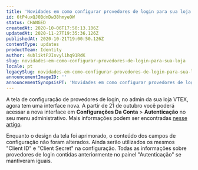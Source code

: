 ```yaml
---
title: 'Novidades em como configurar provedores de login para sua loja'
id: 6tP4uxQJ0BdnDw38hmyeOW
status: CHANGED
createdAt: 2020-10-06T17:50:13.106Z
updatedAt: 2020-11-27T19:35:36.126Z
publishedAt: 2020-10-21T19:00:50.126Z
contentType: updates
productTeam: Identity
author: 4ubliktPJIsvyl1hq91RdK
slug: novidades-em-como-configurar-provedores-de-login-para-sua-loja
locale: pt
legacySlug: novidades-em-como-configurar-provedores-de-login-para-sua-loja
announcementImageID: ''
announcementSynopsisPT: 'Novidades em como configurar provedores de login para sua loja'
---
```


A tela de configuração de provedores de login, no admin da sua loja VTEX, agora tem uma interface nova. A partir de 21 de outubro você poderá acessar a nova interface em **Configurações Da Conta** > **Autenticação** no seu menu administrativo. Mais informações podem ser encontradas [nesse artigo](https://help.vtex.com/pt/tutorial/integracao-google-e-facebook-para-login--tutorials_513 "Configurar login com Facebook e Google").

Enquanto o design da tela foi aprimorado, o conteúdo dos campos de configuração não foram alterados. Ainda serão utilizados os mesmos "Client ID" e "Client Secret" na configuração. Todas as informações sobre provedores de login contidas anteriormente no painel "Autenticação" se mantiveram iguais.
